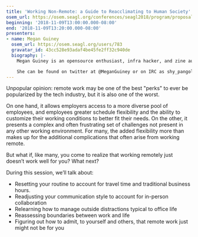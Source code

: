 ```yaml
---
title: 'Working Non-Remote: a Guide to Reacclimating to Human Society'
osem_url: https://osem.seagl.org/conferences/seagl2018/program/proposals/562
beginning: '2018-11-09T13:00:00.000-08:00'
end: '2018-11-09T13:20:00.000-08:00'
presenters:
- name: Megan Guiney
  osem_url: https://osem.seagl.org/users/783
  gravatar_id: 43cc528e93adaf4be45fe2ff32c940de
  biography: |-
    Megan Guiney is an opensource enthusiast, infra hacker, and zine author from Portland, Oregon. She enjoys tinkering on jank old hardware, playing roller derby, and formatting endless pages of LaTeX in her free time.

    She can be found on twitter at @MeganGuiney or on IRC as shy_pangolin
---
```


Unpopular opinion: remote work may be one of the best "perks" to ever be popularized by the tech industry, but it is also one of the worst.

On one hand, it allows employers access to a more diverse pool of employees, and employees greater schedule flexibility and the ability to customize their working conditions to better fit their needs. On the other, it presents a complex and often frustrating set of challenges not present in any other working environment. For many, the added flexibility more than makes up for the additional complications that often arise from working remote.

But what if, like many, you come to realize that working remotely just doesn’t work well for you? What next?

During this session, we’ll talk about:

- Resetting your routine to account for travel time and traditional business hours.
- Readjusting your communication style to account for in-person collaboration
- Relearning how to manage outside distractions typical to office life
- Reassessing boundaries between work and life
- Figuring out how to admit, to yourself and others, that remote work just might not be for you
